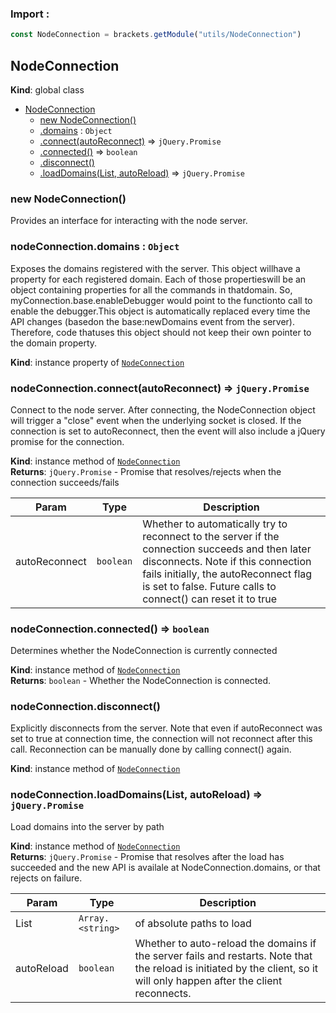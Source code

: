### Import :
```js
const NodeConnection = brackets.getModule("utils/NodeConnection")
```

<a name="NodeConnection"></a>

## NodeConnection
**Kind**: global class  

* [NodeConnection](#NodeConnection)
    * [new NodeConnection()](#new_NodeConnection_new)
    * [.domains](#NodeConnection+domains) : <code>Object</code>
    * [.connect(autoReconnect)](#NodeConnection+connect) ⇒ <code>jQuery.Promise</code>
    * [.connected()](#NodeConnection+connected) ⇒ <code>boolean</code>
    * [.disconnect()](#NodeConnection+disconnect)
    * [.loadDomains(List, autoReload)](#NodeConnection+loadDomains) ⇒ <code>jQuery.Promise</code>

<a name="new_NodeConnection_new"></a>

### new NodeConnection()
Provides an interface for interacting with the node server.

<a name="NodeConnection+domains"></a>

### nodeConnection.domains : <code>Object</code>
Exposes the domains registered with the server. This object willhave a property for each registered domain. Each of those propertieswill be an object containing properties for all the commands in thatdomain. So, myConnection.base.enableDebugger would point to the functionto call to enable the debugger.This object is automatically replaced every time the API changes (basedon the base:newDomains event from the server). Therefore, code thatuses this object should not keep their own pointer to the domain property.

**Kind**: instance property of [<code>NodeConnection</code>](#NodeConnection)  
<a name="NodeConnection+connect"></a>

### nodeConnection.connect(autoReconnect) ⇒ <code>jQuery.Promise</code>
Connect to the node server. After connecting, the NodeConnection
object will trigger a "close" event when the underlying socket
is closed. If the connection is set to autoReconnect, then the
event will also include a jQuery promise for the connection.

**Kind**: instance method of [<code>NodeConnection</code>](#NodeConnection)  
**Returns**: <code>jQuery.Promise</code> - Promise that resolves/rejects when the
   connection succeeds/fails  

| Param | Type | Description |
| --- | --- | --- |
| autoReconnect | <code>boolean</code> | Whether to automatically try to    reconnect to the server if the connection succeeds and then    later disconnects. Note if this connection fails initially, the    autoReconnect flag is set to false. Future calls to connect()    can reset it to true |

<a name="NodeConnection+connected"></a>

### nodeConnection.connected() ⇒ <code>boolean</code>
Determines whether the NodeConnection is currently connected

**Kind**: instance method of [<code>NodeConnection</code>](#NodeConnection)  
**Returns**: <code>boolean</code> - Whether the NodeConnection is connected.  
<a name="NodeConnection+disconnect"></a>

### nodeConnection.disconnect()
Explicitly disconnects from the server. Note that even if
autoReconnect was set to true at connection time, the connection
will not reconnect after this call. Reconnection can be manually done
by calling connect() again.

**Kind**: instance method of [<code>NodeConnection</code>](#NodeConnection)  
<a name="NodeConnection+loadDomains"></a>

### nodeConnection.loadDomains(List, autoReload) ⇒ <code>jQuery.Promise</code>
Load domains into the server by path

**Kind**: instance method of [<code>NodeConnection</code>](#NodeConnection)  
**Returns**: <code>jQuery.Promise</code> - Promise that resolves after the load has
   succeeded and the new API is availale at NodeConnection.domains,
   or that rejects on failure.  

| Param | Type | Description |
| --- | --- | --- |
| List | <code>Array.&lt;string&gt;</code> | of absolute paths to load |
| autoReload | <code>boolean</code> | Whether to auto-reload the domains if the server    fails and restarts. Note that the reload is initiated by the    client, so it will only happen after the client reconnects. |

